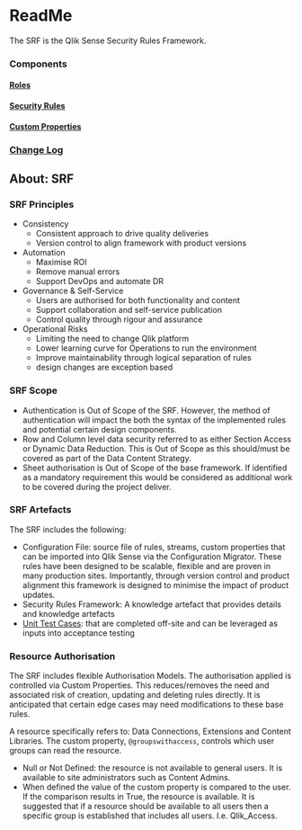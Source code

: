 # ReadMe

The SRF is the Qlik Sense Security Rules Framework.

### Components
#### [Roles](./docs/roles/ReadMe.md)
#### [Security Rules](./docs/SecurityRules/ReadMe.md)
#### [Custom Properties](./docs/CustomProperties/ReadMe.md)
### [Change Log](./docs/ChangeLog.md)

## About: SRF
### SRF Principles
- Consistency
  - Consistent approach to drive quality deliveries
  - Version control to align framework with product versions
- Automation
  - Maximise ROI
  - Remove manual errors
  - Support DevOps and automate DR
- Governance & Self-Service
  - Users are authorised for both functionality and content
  - Support collaboration and self-service publication
  - Control quality through rigour and assurance
- Operational Risks
  - Limiting the need to change Qlik platform
  - Lower learning curve for Operations to run the environment
  - Improve maintainability through logical separation of rules
  - design changes are exception based

### SRF Scope
- Authentication is Out of Scope of the SRF. However, the method of authentication will impact the both the syntax of the implemented rules and potential certain design components. 
- Row and Column level data security referred to as either Section Access or Dynamic Data Reduction. This is Out of Scope as this should/must be covered as part of the Data Content Strategy.
- Sheet authorisation is Out of Scope of the base framework. If identified as a mandatory requirement this would be considered as additional work to be covered during the project deliver. 

### SRF Artefacts
The SRF includes the following:
- Configuration File: source file of rules, streams, custom properties that can be imported into Qlik Sense via the Configuration Migrator. These rules have been designed to be scalable, flexible and are proven in many production sites. Importantly, through version control and product alignment this framework is designed to minimise the impact of product updates.
- Security Rules Framework: A knowledge artefact that provides details and knowledge artefacts
- [Unit Test Cases](./docs/RM-UnitTestCases.md): that are completed off-site and can be leveraged as inputs into acceptance testing

### Resource Authorisation
The SRF includes flexible Authorisation Models. The authorisation applied is controlled via Custom Properties. This reduces/removes the need and associated risk of creation, updating and deleting rules directly. It is anticipated that certain edge cases may need modifications to these base rules. 

A resource specifically refers to: Data Connections, Extensions and Content Libraries. The custom property, `@groupswithaccess`, controls which user groups can read the resource.
-	Null or Not Defined: the resource is not available to general users. It is available to site administrators such as Content Admins.
-	When defined the value of the custom property is compared to the user. If the comparison results in True, the resource is available. It is suggested that if a resource should be available to all users then a specific group is established that includes all users. I.e. Qlik_Access.


